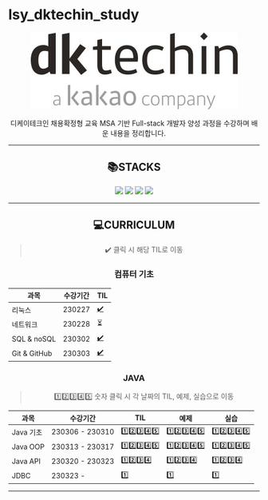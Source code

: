 # lsy_dktechin_study
<div align="center">

![dk 로고](./TIL/image/2023-03-21-12-28-07.png)

디케이테크인 채용확정형 교육 MSA 기반 Full-stack 개발자 양성 과정을 수강하며 배운 내용을 정리합니다.


---

## :books:STACKS
<img src="https://img.shields.io/badge/java-007396?style=for-the-badge&logo=java&logoColor=white"> <img src="https://img.shields.io/badge/linux-FCC624?style=for-the-badge&logo=linux&logoColor=white"> <img src="https://img.shields.io/badge/github-181717?style=for-the-badge&logo=github&logoColor=white"> <img src="https://img.shields.io/badge/mysql-4479A1?style=for-the-badge&logo=mysql&logoColor=white"> <!--  <img src="https://img.shields.io/badge/html5-E34F26?style=for-the-badge&logo=html5&logoColor=white">
<img src="https://img.shields.io/badge/css-1572B6?style=for-the-badge&logo=css3&logoColor=white">
<img src="https://img.shields.io/badge/javascript-F7DF1E?style=for-the-badge&logo=javascript&logoColor=black">
<img src="https://img.shields.io/badge/spring-6DB33F?style=for-the-badge&logo=spring&logoColor=white">
<img src="https://img.shields.io/badge/springboot-6DB33F?style=for-the-badge&logo=springboot&logoColor=white">
<img src="https://img.shields.io/badge/vue.js-4FC08D?style=for-the-badge&logo=vue.js&logoColor=white">
<img src="https://img.shields.io/badge/node.js-339933?style=for-the-badge&logo=Node.js&logoColor=white">
<img src="https://img.shields.io/badge/Docker-2496ED?style=for-the-badge&logo=Docker&logoColor=white">
<img src="https://img.shields.io/badge/Kubernetes-326CE5?style=for-the-badge&logo=Kubernetes&logoColor=white"> -->

---

## :computer:CURRICULUM
> :heavy_check_mark: 클릭 시 해당 TIL로 이동
  ### 컴퓨터 기초

| 과목           | 수강기간   | TIL |
| ------------ | ------ | --- |
| 리눅스          | 230227 | [:heavy_check_mark:](/TIL/01.%20컴퓨터%20기초/230227_Linux.md)     |
| 네트워크         | 230228 | :hourglass_flowing_sand:     |
| SQL & noSQL  | 230302 | [:heavy_check_mark:](/TIL/01.%20컴퓨터%20기초/230302_SQL&NoSQL.md)    |
| Git & GitHub | 230303 | [:heavy_check_mark:](/TIL/01.%20컴퓨터%20기초/230303_Git&GitHub.md)
### JAVA
> :one::two::three::four::five: 숫자 클릭 시 각 날짜의 TIL, 예제, 실습으로 이동

| 과목       | 수강기간            | TIL | 예제 | 실습
| -------- | --------------- | --- | ---- | --- |
| Java 기초  | 230306 - 230310 | [:one:](/TIL/02.%20Java%20기초/230306_Java_day1.md)[:two:](/TIL/02.%20Java%20%EA%B8%B0%EC%B4%88/230307_Java_day2.md)[:three:](/TIL/02.%20Java%20%EA%B8%B0%EC%B4%88/230308_Java_day3.md)[:four:](/TIL/02.%20Java%20%EA%B8%B0%EC%B4%88/230309_Java_day4.md)[:five:](/TIL/02.%20Java%20%EA%B8%B0%EC%B4%88/230310_Java_day5.md)    | [:one:](/eclipse-workspace/javaedu/src/day1/)[:two:](/eclipse-workspace/javaedu/src/day2/)[:three:](/eclipse-workspace/javaedu/src/day3/)[:four:](/eclipse-workspace/javaedu/src/day4/)[:five:](/eclipse-workspace/javaedu/src/day5/) | [:one:](/eclipse-workspace/javaedu/src/day1/excercise/)[:two:](/eclipse-workspace/javaedu/src/day2/excercise/)[:three:](/eclipse-workspace/javaedu/src/day3/excercise/)[:four:](/eclipse-workspace/javaedu/src/day4/excercise/)[:five:](/eclipse-workspace/javaedu/src/day5/excercise/)
| Java OOP | 230313 - 230317 | [:one:](/TIL/03.%20Java%20OOP/230313_Java_day6.md)[:two:](/TIL/03.%20Java%20OOP/230314_Java_day7.md)[:three:](/TIL/03.%20Java%20OOP/230315_Java_day8.md)[:four:](/TIL/03.%20Java%20OOP/230316_Java_day9.md)[:five:](/TIL/03.%20Java%20OOP/230317_Java_day10.md)     | [:one:](/eclipse-workspace/javaedu/src/day6/)[:two:](/eclipse-workspace/javaedu/src/day7/)[:three:](/eclipse-workspace/javaedu/src/day8/)[:four:](/eclipse-workspace/javaedu/src/day9/)[:five:](/eclipse-workspace/javaedu/src/day10/) | [:one:](/eclipse-workspace/javaedu/src/day6/excercise/)[:two:](/eclipse-workspace/javaedu/src/day7/excercise/)[:three:](/eclipse-workspace/javaedu/src/day8/excercise/)[:four:](/eclipse-workspace/javaedu/src/day9/excercise/)[:five:](/eclipse-workspace/javaedu/src/day10/excercise/)
| Java API | 230320 - 230323 | [:one:](/TIL/04.%20Java%20API/230320_Java_day11.md)[:two:](/TIL/04.%20Java%20API/230321_Java_day12.md)[:three:](/TIL/04.%20Java%20API/230322_Java_day13.md)[:four:](/TIL/04.%20Java%20API/230323_Java_day14.md) | [:one:](/eclipse-workspace/javaedu/src/day11/)[:two:](/eclipse-workspace/javaedu/src/day12/)[:three:](/eclipse-workspace/javaedu/src/day13/)[:four:](/eclipse-workspace/javaedu/src/day14/) | [:one:](/eclipse-workspace/javaedu/src/day11/excercise/)[:two:](/eclipse-workspace/javaedu/src/day12/excercise/)[:three:](/eclipse-workspace/javaedu/src/day13/excercise/)[:four:](/eclipse-workspace/javaedu/src/day14/excercise/) |
| JDBC | 230323 -  | [:one:](/TIL/05.%20JDBC/230323_Java_day14.md) | [:one:](/eclipse-workspace/javaedu/src/day14/) | [:one:](/eclipse-workspace/javaedu/bin/day14/excercise/)
<!-- - DB와 SQL
- JDBC
- Web Client - HTML5, CSS3, JavaScript(AJAX)
- MVC 기반의 Servlet&JSP
---------------- 게시판 구현 실습
- Spring FW(DI, MVC, Rest, JdbcTemplate)
------------------------------ 1차 미니 프로젝트
- JPA
- Spring Boot (AOP, Security, Data JPA)
- Vue.js & Node.js
------------------------------ 2차 미니 프로젝트
Docker 를 활용한 컨테이너 기반 웹 애플리케이션 구현(MSA)
클라우드 기반 운영 환경 - 쿠버네티스, CICD
------------------------------ 최종 프로젝트 -->

---
</div>
